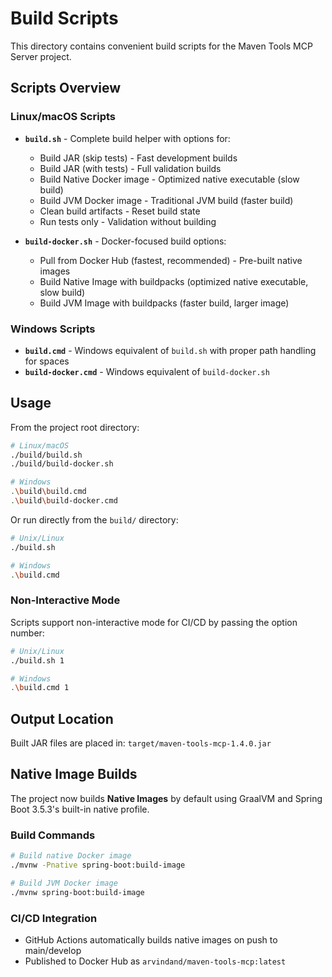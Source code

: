# Build Scripts

This directory contains convenient build scripts for the Maven Tools MCP Server project.

## Scripts Overview

### Linux/macOS Scripts

- **`build.sh`** - Complete build helper with options for:
  - Build JAR (skip tests) - Fast development builds
  - Build JAR (with tests) - Full validation builds  
  - Build Native Docker image - Optimized native executable (slow build)
  - Build JVM Docker image - Traditional JVM build (faster build)
  - Clean build artifacts - Reset build state
  - Run tests only - Validation without building

- **`build-docker.sh`** - Docker-focused build options:
  - Pull from Docker Hub (fastest, recommended) - Pre-built native images
  - Build Native Image with buildpacks (optimized native executable, slow build)
  - Build JVM Image with buildpacks (faster build, larger image)

### Windows Scripts

- **`build.cmd`** - Windows equivalent of `build.sh` with proper path handling for spaces
- **`build-docker.cmd`** - Windows equivalent of `build-docker.sh`

## Usage

From the project root directory:

```bash
# Linux/macOS
./build/build.sh
./build/build-docker.sh

# Windows
.\build\build.cmd
.\build\build-docker.cmd
```

Or run directly from the `build/` directory:

```bash
# Unix/Linux
./build.sh

# Windows
.\build.cmd
```

### Non-Interactive Mode

Scripts support non-interactive mode for CI/CD by passing the option number:

```bash
# Unix/Linux
./build.sh 1

# Windows  
.\build.cmd 1
```

## Output Location

Built JAR files are placed in: `target/maven-tools-mcp-1.4.0.jar`

## Native Image Builds

The project now builds **Native Images** by default using GraalVM and Spring Boot 3.5.3's built-in native profile.

### Build Commands

```bash
# Build native Docker image
./mvnw -Pnative spring-boot:build-image

# Build JVM Docker image 
./mvnw spring-boot:build-image
```

### CI/CD Integration

- GitHub Actions automatically builds native images on push to main/develop
- Published to Docker Hub as `arvindand/maven-tools-mcp:latest`

